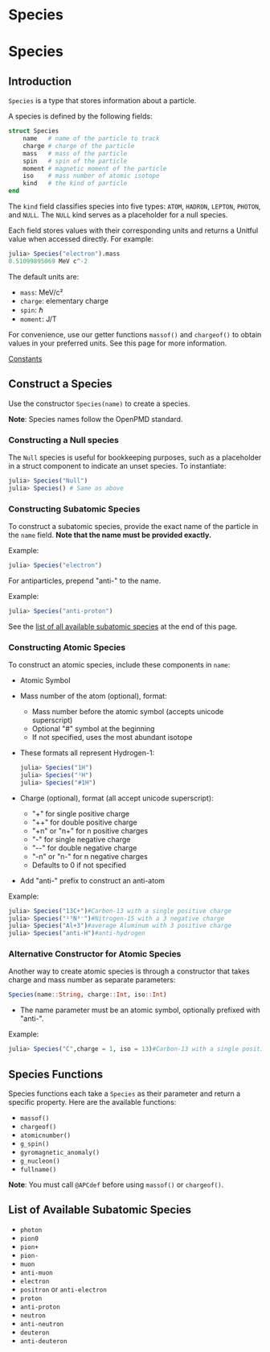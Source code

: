 # Species

# **Species**

## **Introduction**

`Species` is a type that stores information about a particle.

A species is defined by the following fields:

```julia
struct Species
    name   # name of the particle to track
    charge # charge of the particle
    mass   # mass of the particle
    spin   # spin of the particle
    moment # magnetic moment of the particle
    iso    # mass number of atomic isotope
    kind   # the kind of particle
end
```

The `kind` field classifies species into five types: `ATOM`, `HADRON`, `LEPTON`, `PHOTON`, and `NULL`. The `NULL` kind serves as a placeholder for a null species.

Each field stores values with their corresponding units and returns a Unitful value when accessed directly. For example:

```julia
julia> Species("electron").mass
0.51099895069 MeV c^-2
```

The default units are:

- `mass`: MeV/c²
- `charge`: elementary charge
- `spin`: ℏ
- `moment`: J/T

For convenience, use our getter functions `massof()` and `chargeof()` to obtain values in your preferred units. See this page for more information.

[Constants](constants.md)

## **Construct a Species**

Use the constructor `Species(name)` to create a species.

**Note**: Species names follow the OpenPMD standard.

### **Constructing a Null species**

The `Null` species is useful for bookkeeping purposes, such as a placeholder in a struct component to indicate an unset species. To instantiate:

```julia
julia> Species("Null")
julia> Species() # Same as above
```

### **Constructing Subatomic Species**

To construct a subatomic species, provide the exact name of the particle in the `name` field. **Note that the name must be provided exactly.**

Example:

```julia
julia> Species("electron")
```

For antiparticles, prepend "anti-" to the name.

Example:

```julia
julia> Species("anti-proton")
```

See the [list of all available subatomic species](#list-of-available-subatomic-species) at the end of this page.

### **Constructing Atomic Species**

To construct an atomic species, include these components in `name`:

- Atomic Symbol
- Mass number of the atom (optional), format:
    - Mass number before the atomic symbol (accepts unicode superscript)
    - Optional "#" symbol at the beginning
    - If not specified, uses the most abundant isotope
- These formats all represent Hydrogen-1:
    
    ```julia
    julia> Species("1H")
    julia> Species("¹H")
    julia> Species("#1H")
    ```
    
- Charge (optional), format (all accept unicode superscript):
    - "+" for single positive charge
    - "++" for double positive charge
    - "+n" or "n+" for n positive charges
    - "-" for single negative charge
    - "--" for double negative charge
    - "-n" or "n-" for n negative charges
    - Defaults to 0 if not specified
- Add "anti-" prefix to construct an anti-atom

Example:

```julia
julia> Species("13C+")#Carbon-13 with a single positive charge
julia> Species("¹⁵N³⁻")#Nitrogen-15 with a 3 negative charge
julia> Species("Al+3")#average Aluminum with 3 positive charge
julia> Species("anti-H")#anti-hydrogen
```

### **Alternative Constructor for Atomic Species**

Another way to create atomic species is through a constructor that takes charge and mass number as separate parameters:

```julia
Species(name::String, charge::Int, iso::Int)
```

- The name parameter must be an atomic symbol, optionally prefixed with "anti-".

Example:

```julia
julia> Species("C",charge = 1, iso = 13)#Carbon-13 with a single positive charge
```

## **Species Functions**

Species functions each take a `Species` as their parameter and return a specific property. Here are the available functions:

- `massof()`
- `chargeof()`
- `atomicnumber()`
- `g_spin()`
- `gyromagnetic_anomaly()`
- `g_nucleon()`
- `fullname()`

**Note**: You must call `@APCdef` before using `massof()` or `chargeof()`.

## **List of Available Subatomic Species**

- `photon`
- `pion0`
- `pion+`
- `pion-`
- `muon`
- `anti-muon`
- `electron`
- `positron` or `anti-electron`
- `proton`
- `anti-proton`
- `neutron`
- `anti-neutron`
- `deuteron`
- `anti-deuteron`
